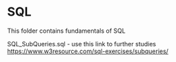 # SQL
This folder contains fundamentals of SQL

SQL_SubQueries.sql - use this link to further studies https://www.w3resource.com/sql-exercises/subqueries/
